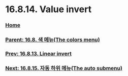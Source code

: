 # 16.8.14. Value invert

### [Home](./00-home.md)
### [Parent: 16.8. 색 메뉴(The colors menu)](./16-08-00-the-colors-menu.md)
### [Prev: 16.8.13. Linear invert](./16-08-13-linear-invert.md)
### [Next: 16.8.15. 자동 하위 메뉴(The auto submenu)](./16-08-15-the-auto-submenu.md)
